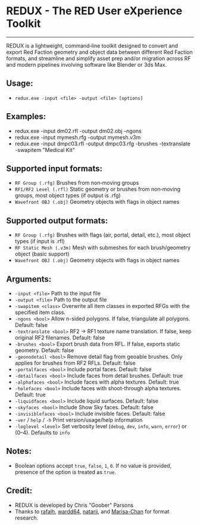 ﻿# REDUX - The RED User eXperience Toolkit
------
REDUX is a lightweight, command‑line toolkit designed to convert and export Red Faction geometry and object data between different Red Faction formats, and streamline and simplify asset prep and/or migration across RF and modern pipelines involving software like Blender or 3ds Max.

Usage:
------
- `redux.exe -input <file> -output <file> [options]`

Examples:  
------
- redux.exe -input dm02.rfl -output dm02.obj -ngons
- redux.exe -input mymesh.rfg -output mymesh.v3m
- redux.exe -input dmpc03.rfl -output dmpc03.rfg -brushes -textranslate -swapitem "Medical Kit"

Supported input formats:  
------  
- `RF Group (.rfg)`           Brushes from non‑moving groups
- `RF1/RF2 Level (.rfl)`      Static geometry or brushes from non‑moving groups, most object types (if output is .rfg)
- `Wavefront OBJ (.obj)`      Geometry objects with flags in object names

Supported output formats:  
------  
- `RF Group (.rfg)`           Brushes with flags (air, portal, detail, etc.), most object types (if input is .rfl)
- `RF Static Mesh (.v3m)`     Mesh with submeshes for each brush/geometry object (basic support)
- `Wavefront OBJ (.obj)`      Geometry objects with flags in object names
 
Arguments:
------
- `-input <file>`             Path to the input file
- `-output <file>`            Path to the output file
- `-swapitem <class>`         Overwrite all item classes in exported RFGs with the specified item class.
- `-ngons <bool>`             Allow n-sided polygons. If false, triangulate all polygons. Default: false
- `-textranslate <bool>`      RF2 → RF1 texture name translation. If false, keep original RF2 filenames. Default: false
- `-brushes <bool>`           Export brush data from RFL. If false, exports static geometry. Default: false
- `-geonodetail <bool>`       Remove detail flag from geoable brushes. Only applies for brushes from RF2 RFLs. Default: false
- `-portalfaces <bool>`       Include portal faces. Default: false
- `-detailfaces <bool>`       Include faces from detail brushes. Default: true
- `-alphafaces <bool>`        Include faces with alpha textures. Default: true
- `-holefaces <bool>`         Include faces with shoot-through alpha textures. Default: true
- `-liquidfaces <bool>`       Include liquid surfaces. Default: false
- `-skyfaces <bool>`          Include Show Sky faces. Default: false
- `-invisiblefaces <bool>`    Include invisible faces. Default: false
- `-ver` / `help` / `-h`      Print version/usage/help information
- `-loglevel <level>`         Set verbosity level (`debug`, `dev`, `info`, `warn`, `error`) or (0–4). Defaults to `info`

Notes:  
------
- Boolean options accept `true`, `false`, `1`, `0`. If no value is provided, presence of the option is treated as `true`.

Credit:  
------
- REDUX is developed by Chris "Goober" Parsons
- Thanks to [rafalh](https://github.com/rafalh/rf-reversed), [wardd64](https://github.com/wardd64/UnityFaction), [natarii](https://github.com/natarii), and [Marisa-Chan](https://github.com/Marisa-Chan/RF2_rfl_rfc) for format research.
